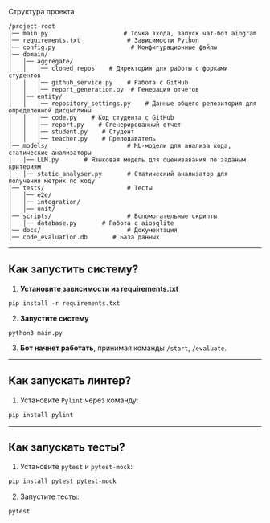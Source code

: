 Структура проекта
```
/project-root
│── main.py                     # Точка входа, запуск чат-бот aiogram
│── requirements.txt             # Зависимости Python
│── config.py                     # Конфигурационные файлы
│── domain/                  
│   │── aggregate/                 
│   │   │── cloned_repos    # Директория для работы с форками студентов
│   │   │── github_service.py    # Работа с GitHub
│   │   │── report_generation.py  # Генерация отчетов
│   │── entity/  
│   │   │── repository_settings.py    # Данные общего репозитория для определенной дисциплины
│   │   │── code.py    # Код студента с GitHub
│   │   │── report.py    # Сгенерированный отчет
│   │   │── student.py    # Студент 
│   │   │── teacher.py    # Преподаватель          
│── models/                      # ML-модели для анализа кода, статические анализаторы
│   │── LLM.py       # Языковая модель для оценивавания по заданым критериям
│   │── static_analyser.py       # Статический анализатор для получения метрик по коду
│── tests/                       # Тесты
│   │── e2e/   
│   │── integration/    
│   │── unit/  
│── scripts/                     # Вспомогательные скрипты
│   │── database.py       # Работа с aiosqlite
│── docs/                        # Документация
│── code_evaluation.db       # База данных
```

---

## **Как запустить систему?**
1. **Установите зависимости из requirements.txt**
```commandline
pip install -r requirements.txt
```
2. **Запустите систему**
```commandline
python3 main.py
```
3. **Бот начнет работать**, принимая команды `/start`, `/evaluate`.
   

---

## **Как запускать линтер?**  
1. Установите `Pylint` через команду:  
   
```bash
pip install pylint
```

---

## **Как запускать тесты?**  
1. Установите `pytest` и `pytest-mock`:  
   
```bash
pip install pytest pytest-mock
```

2. Запустите тесты:  
   
```bash
pytest
```

